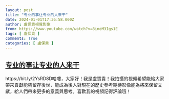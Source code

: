 ```yaml
---
layout: post
title: "专业的事让专业的人来干"
date: 2024-01-01T17:36:58.000Z
author: 盧保貴視覺影像
from: https://www.youtube.com/watch?v=8ineM3Igs1E
tags: [ 盧保貴 ]
comments: True
categories: [ 盧保貴 ]
---
```

<!--1704130618000-->
[专业的事让专业的人来干](https://www.youtube.com/watch?v=8ineM3Igs1E)
------

<div>
https://bit.ly/2YsRD8D哈嘍，大家好！我是盧寶貴！我拍攝的視頻希望能給大家帶來貢獻能夠留存後世，能成為後人對現在的歷史參考期待影像能為將來保留文獻，給人們帶來更多的意義與思考。喜歡我的視頻記得評論哦！
</div>
